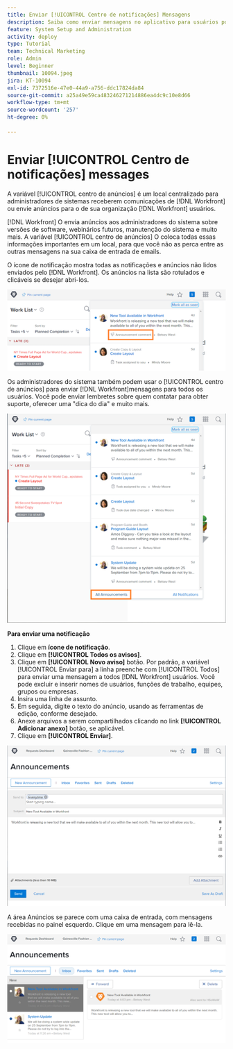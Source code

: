```yaml
---
title: Enviar [!UICONTROL Centro de notificações] Mensagens
description: Saiba como enviar mensagens no aplicativo para usuários por meio do [!UICONTROL centro de anúncios].
feature: System Setup and Administration
activity: deploy
type: Tutorial
team: Technical Marketing
role: Admin
level: Beginner
thumbnail: 10094.jpeg
jira: KT-10094
exl-id: 7372516e-47e0-44a9-a756-ddc17824da84
source-git-commit: a25a49e59ca483246271214886ea4dc9c10e8d66
workflow-type: tm+mt
source-wordcount: '257'
ht-degree: 0%

---
```


<!---
this has the same content as the system administrator notification setup and mangement section of the email and inapp notificiations learning path
--->

# Enviar [!UICONTROL Centro de notificações] messages

A variável [!UICONTROL centro de anúncios] é um local centralizado para administradores de sistemas receberem comunicações de [!DNL Workfront] ou envie anúncios para o de sua organização [!DNL Workfront] usuários.

[!DNL Workfront] O envia anúncios aos administradores do sistema sobre versões de software, webinários futuros, manutenção do sistema e muito mais. A variável [!UICONTROL centro de anúncios] O coloca todas essas informações importantes em um local, para que você não as perca entre as outras mensagens na sua caixa de entrada de emails.

O ícone de notificação mostra todas as notificações e anúncios não lidos enviados pelo [!DNL Workfront]. Os anúncios na lista são rotulados e clicáveis se desejar abri-los.

![Anúncio na lista de mensagens sob o ícone de notificações](assets/admin-fund-announcements-1.png)

Os administradores do sistema também podem usar o [!UICONTROL centro de anúncios] para enviar [!DNL Workfront]mensagens para todos os usuários. Você pode enviar lembretes sobre quem contatar para obter suporte, oferecer uma &quot;dica do dia&quot; e muito mais.

![[!UICONTROL Todos os avisos] link](assets/admin-fund-announcements-2.png)

**Para enviar uma notificação**

1. Clique em **ícone de notificação**.
1. Clique em **[!UICONTROL Todos os avisos]**.
1. Clique em **[!UICONTROL Novo aviso]** botão. Por padrão, a variável [!UICONTROL Enviar para] a linha preenche com [!UICONTROL Todos] para enviar uma mensagem a todos [!DNL Workfront] usuários. Você pode excluir e inserir nomes de usuários, funções de trabalho, equipes, grupos ou empresas.
1. Insira uma linha de assunto.
1. Em seguida, digite o texto do anúncio, usando as ferramentas de edição, conforme desejado.
1. Anexe arquivos a serem compartilhados clicando no link **[!UICONTROL Adicionar anexo]** botão, se aplicável.
1. Clique em **[!UICONTROL Enviar]**.

![Escrever um anúncio no [!UICONTROL Anúncios] página](assets/admin-fund-announcements-3.png)

A área Anúncios se parece com uma caixa de entrada, com mensagens recebidas no painel esquerdo. Clique em uma mensagem para lê-la.

![Página de comunicados](assets/admin-fund-announcements-4.png)
